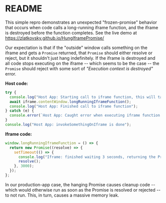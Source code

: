 # README

This simple repro demonstrates an unexpected "frozen-promise" behavior that occurs when code calls a long-running iframe function, and the iframe is destroyed before the function completes. See the live demo at <https://zlatkovsky.github.io/HungIframePromise/>

Our expectation is that if the "outside" window calls something on the iframe and gets a `Promise` returned, that `Promise` should either resolve or reject, but it shouldn't just hang indefinitely. If the iframe is destroyed and all code stops executing on the iframe -- which seems to be the case -- the `Promise` should reject with some sort of _"Execution context is destroyed"_ error.

**Host code:**

```javascript
try {
  console.log("Host App: Starting call to iframe function, this will take 3 seconds");
  await iframe.contentWindow.longRunningIframeFunction();
  console.log("Host App: Finished call to iframe function");
} catch (e) {
  console.error(`Host App: Caught error when executing iframe function. Error was: "${e}"`);
}
console.log("Host App: invokeSomethingOnIframe is done");
```

**Iframe code:**

```javascript
window.longRunningIframeFunction = () => {
  return new Promise((resolve) => {
    setTimeout(() => {
      console.log("Iframe: finished waiting 3 seconds, returning the Promise");
      resolve();
    }, 3000);
  });
};
```

In our production-app case, the hanging Promise causes cleanup code -- which would otherwise run as soon as the Promise is resolved or rejected -- to not run. This, in turn, causes a massive memory leak.
